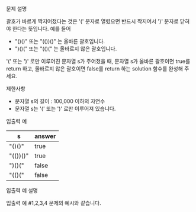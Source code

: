 문제 설명

괄호가 바르게 짝지어졌다는 것은 '(' 문자로 열렸으면 반드시 짝지어서 ')' 문자로 닫혀야 한다는 뜻입니다. 예를 들어

- "()()" 또는 "(())()" 는 올바른 괄호입니다.
- ")()(" 또는 "(()(" 는 올바르지 않은 괄호입니다.

'(' 또는 ')' 로만 이루어진 문자열 s가 주어졌을 때, 문자열 s가 올바른 괄호이면 true를 return 하고, 올바르지 않은 괄호이면 false를 return 하는 solution 함수를 완성해 주세요.

제한사항

- 문자열 s의 길이 : 100,000 이하의 자연수
- 문자열 s는 '(' 또는 ')' 로만 이루어져 있습니다.

입출력 예

| s       | answer |
|---------|--------|
| "()()"  | true   |
| "(())()"| true   |
| ")()("  | false  |
| "(()("  | false  |

입출력 예 설명

입출력 예 #1,2,3,4
문제의 예시와 같습니다.
